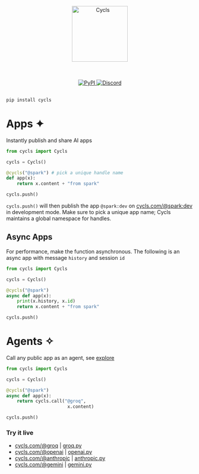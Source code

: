 </br></br>
<p align="center">
    <picture>
      <source media="(prefers-color-scheme: dark)" srcset="https://cycls.com/static/assets/logo-gold.svg">
      <source media="(prefers-color-scheme: light)" srcset="https://cycls.com/static/assets/logo.svg">
      <img alt="Cycls" src="https://cycls.com/static/assets/logo.svg" width="150">
    </picture>
</p>
</br></br>

<div align="center">
    <a href="https://pypi.org/project/cycls/" target="_blank" rel="noopener noreferrer">
        <img loading="lazy" src="https://img.shields.io/pypi/v/cycls.svg" alt="PyPI" class="img_ev3q" style="display: inline;">
    </a>
    <a href="https://discord.gg/BMnaMatDC7" target="_blank" rel="noopener noreferrer">
        <img loading="lazy" src="https://img.shields.io/discord/1175782747164389466" alt="Discord" class="img_ev3q" style="display: inline;">
    </a>
</div>

</br>

```sh
pip install cycls
```

# Apps ✦
Instantly publish and share AI apps

```py
from cycls import Cycls

cycls = Cycls()

@cycls("@spark") # pick a unique handle name
def app(x):
    return x.content + "from spark"

cycls.push()
```
`cycls.push()` will then publish the app `@spark:dev` on [cycls.com/@spark:dev](https://cycls.com/@spark:dev) in development mode. Make sure to pick a unique app name; Cycls maintains a global namespace for handles.
## Async Apps
For performance, make the function asynchronous. The following is an async app with message `history` and session `id`
```py
from cycls import Cycls

cycls = Cycls()

@cycls("@spark")
async def app(x):
    print(x.history, x.id)
    return x.content + "from spark"

cycls.push()
```

# Agents ✧
Call any public app as an agent, see [explore](https://explore.cycls.com)
```py
from cycls import Cycls

cycls = Cycls()

@cycls("@spark")
async def app(x):
    return cycls.call("@groq",
                       x.content)

cycls.push()
```

### Try it live
- [cycls.com/@groq](https://cycls.com/@groq)            | [groq.py](https://github.com/Cycls/examples/blob/main/groq.py)
- [cycls.com/@openai](https://cycls.com/@openai)        | [openai.py](https://github.com/Cycls/examples/blob/main/openai.py)
- [cycls.com/@anthropic](https://cycls.com/@anthropic)  | [anthropic.py](https://github.com/Cycls/examples/blob/main/anthropic.py)
- [cycls.com/@gemini](https://cycls.com/@gemini)        | [gemini.py](https://github.com/Cycls/examples/blob/main/gemini.py)
